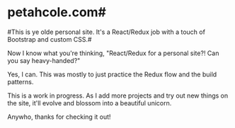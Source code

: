 # petahcole.com#

#This is ye olde personal site. It's a React/Redux job with a touch of Bootstrap and custom CSS.#

Now I know what you're thinking, "React/Redux for a personal site?! Can you say heavy-handed?"

Yes, I can. This was mostly to just practice the Redux flow and the build patterns.

This is a work in progress. As I add more projects and try out new things on the site, it'll evolve and blossom into a 
beautiful unicorn. 

Anywho, thanks for checking it out!
